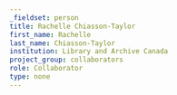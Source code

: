 ```yaml
---
_fieldset: person
title: Rachelle Chiasson-Taylor
first_name: Rachelle
last_name: Chiasson-Taylor
institution: Library and Archive Canada
project_group: collaborators
role: Collaborator
type: none
---
```

